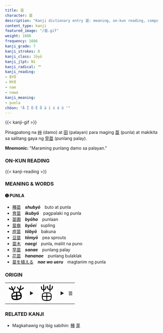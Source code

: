 ```yaml
---
title: 苗
character: 苗
description: "Kanji dictionary entry 苗: meaning, on-kun reading, compounds, origin, related kanji"
content_type: kanji
featured_image: "/苗.gif"
weight: 1686
frequency: 1686
kanji_grade: 7
kanji_strokes: 8
kanji_class: Jōyō
kanji_jlpt: N1
kanji_radical: 艹
kanji_reading: 
- BYŌ
- MYŌ
- nae
- nawa
kanji_meaning:
- punla
chōon: "Ā Ī Ū Ē Ō ā ī ū ē ō ’"
---
```

[//]: # (Don't edit the line below. Kanji animated GIF code is automatically generated.)
{{< kanji-gif >}}

[//]: # (Edit below this line.)

Pinagpatong na [艸](../艸) (damo) at [田](../田) (palayan) para maging [苗](../苗) (punla) at makikita sa salitang gaya ng  [早](../早)[苗](../苗) (punlang palay).

**Mnemonic:** "Maraming punlang damo sa palayan."

### ON-KUN READING

[//]: # (Don't edit the line below. ON-KUN READING code is automatically generated.)
{{< kanji-reading >}}

### MEANING & WORDS

#### ➊ **PUNLA**
  - [種](../種)[苗](../苗)　***shubyō***　buto at punla
  - [育](../育)[苗](../苗)　***ikubyō***　pagpalaki ng punla
  - [苗](../苗)[圃](../圃)　***byōho***　punlaan
  - [苗](../苗)[裔](../裔)　***byōei***　supling
  - [痘](../痘)[苗](../苗)　***tōbyō***　bakuna
  - [豆](../豆)[苗](../苗)　***tōmyō***　pea sprouts
  - [苗](../苗)[木](../木)　***naegi***　punla, maliit na puno
  - [早](../早)[苗](../苗)　***sanae***　punlang palay
  - [花](../花)[苗](../苗)　***hananae***　punlang bulaklak
  - [苗](../苗)[を](../../nihongo/を)[植える](../植)　***nae wo ueru***　magtanim ng punla

### ORIGIN

<table class="kanji-table"><tr><td>
<img src="60px-苗-bronze.svg.png">
</td><td>▶</td><td>
<img src="60px-苗-seal.svg.png">
</td><td>▶</td>
<td class="kanji-origin">苗</td>
</tr></table>

### RELATED KANJI
- Magkahawig ng ibig sabihin: [種](../種) [芽](../芽)
